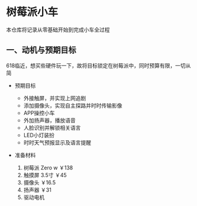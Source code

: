 # 树莓派小车
本仓库将记录从零基础开始到完成小车全过程
## 一、动机与预期目标
618临近，想买些硬件玩一下，故将目标锁定在树莓派中，同时预算有限，一切从简
- 预期目标 
  - 外接触屏，并实现上网追剧
  - 添加摄像头，实现自主探路并时时传输影像
  - APP操控小车
  - 外加扬声器，播放语音
  - 人脸识别并解锁相关语言
  - LED小灯装扮
  - 时时天气预报显示及语言提醒

- 准备材料
  1. 树莓派 Zero w      ￥138
  2. 触摸屏 3.5寸         ￥45
  3. 摄像头                   ￥16.5
  4. 扬声器                   ￥31
  5. 驱动电机
